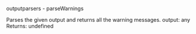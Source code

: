 outputparsers - parseWarnings

Parses the given output and returns all the warning messages.
output: any
Returns: undefined

